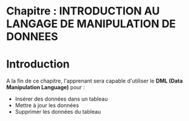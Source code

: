 # Chapitre : INTRODUCTION AU LANGAGE DE MANIPULATION DE DONNEES


# Introduction

A la fin de ce chapitre, l'apprenant sera capable d'utiliser le **DML (Data Manipulation Language)** pour :

* Insérer des données dans un tableau
* Mettre à jour les données
* Supprimer les données du tableau
